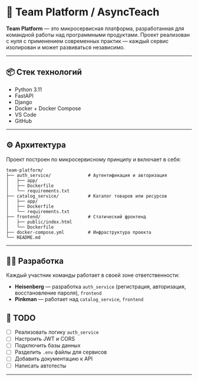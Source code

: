# 🧩 Team Platform / AsyncTeach

**Team Platform** — это микросервисная платформа, разработанная для командной работы над программными продуктами. Проект реализован с нуля с применением современных практик — каждый сервис изолирован и может развиваться независимо.

---

## 📦 Стек технологий

- Python 3.11
- FastAPI
- Django
- Docker + Docker Compose
- VS Code
- GitHub

---

## ⚙️ Архитектура

Проект построен по микросервисному принципу и включает в себя:

```
team-platform/
├── auth_service/              # Аутентификация и авторизация
│   ├── app/
│   ├── Dockerfile
│   └── requirements.txt
├── catalog_service/           # Каталог товаров или ресурсов
│   ├── app/
│   ├── Dockerfile
│   └── requirements.txt
├── frontend/                  # Статический фронтенд
│   ├── public/index.html
│   └── Dockerfile
├── docker-compose.yml         # Инфраструктура проекта
└── README.md
```

---

## 🧑‍💻 Разработка

Каждый участник команды работает в своей зоне ответственности:

- **Heisenberg** — разработка `auth_service` (регистрация, авторизация, восстановление пароля), `frontend`
- **Pinkman** — работает над `catalog_service`, `frontend`


## 📁 TODO

- [ ] Реализовать логику `auth_service`
- [ ] Настроить JWT и CORS
- [ ] Подключить базы данных
- [ ] Разделить `.env` файлы для сервисов
- [ ] Добавить документацию к API
- [ ] Написать автотесты

---
